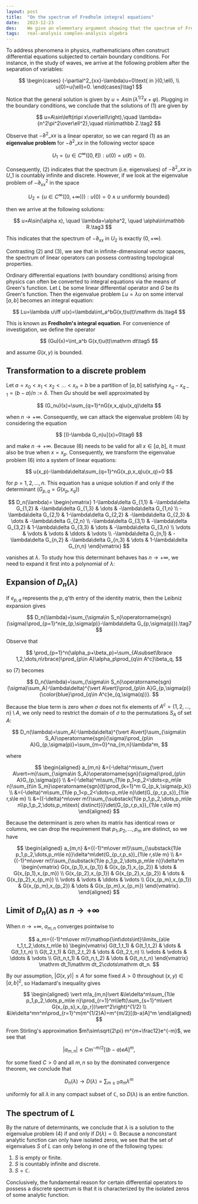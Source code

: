```yaml
---
layout: post
title:  "On the spectrum of Fredholm integral equations"
date:   2023-12-23
des:    We give an elementary argument showing that the spectrum of Fredholm integral equations is discrete.
tags:   real-analysis complex-analysis algebra
---
```


To address phenomena in physics, mathematicians often construct differential equations subjected to certain boundary conditions. For instance, in the study of waves, we arrive at the following problem after the separation of variables:

$$
\begin{cases}
(-\partial^2_{xx}-\lambda)u=0\text{ in }(0,\ell), \\
u(0)=u(\ell)=0.
\end{cases}\tag1
$$

Notice that the general solution is given by $u=A\sin(\lambda^{1/2}x+\varphi)$. Plugging in the boundary conditions, we conclude that the solutions of (1) are given by

$$
u=A\sin\left(n\pi x\over\ell\right),\quad \lambda={n^2\pi^2\over\ell^2},\quad n\in\mathbb Z.\tag2
$$

Observe that $-\partial^2 \_ {xx}$ is a linear operator, so we can regard (1) as an **eigenvalue problem** for $-\partial^2 \_ {xx}$ in the following vector space

$$
U_1=\lbrace u\in C^\infty([0,\ell]):u(0)=u(\ell)=0\rbrace.
$$

Consequently, (2) indicates that the spectrum (i.e. eigenvalues) of $-\partial^2 \_ {xx}$ in $U \_ 1$ is countably infinite and discrete. However, if we look at the eigenvalue problem of $-\partial^2_{xx}$ in the space

$$
U_2=\lbrace u\in C^\infty([0,+\infty))):u(0)=0\wedge u\text{ uniformly bounded}\rbrace
$$

then we arrive at the following solutions:

$$
u=A\sin(\alpha x), \quad \lambda=\alpha^2, \quad \alpha\in\mathbb R.\tag3
$$

This indicates that the spectrum of $-\partial_{xx}$ in $U_2$ is exactly $(0,+\infty)$.

Contrasting (2) and (3), we see that in infinite-dimensional vector spaces, the spectrum of linear operators can possess contrasting topological properties.

Ordinary differential equations (with boundary conditions) arising from physics can often be converted to integral equations via the means of Green's function. Let $L$ be some linear differential operator and $G$ be its Green's function. Then the eigenvalue problem $Lu=\lambda u$ on some interval $[a,b]$ becomes an integral equation:

$$
Lu=\lambda u\iff u(x)=\lambda\int_a^bG(x,t)u(t)\mathrm ds.\tag4
$$

This is known as **Fredholm's integral equation**. For convenience of investigation, we define the operator

$$
(Gu)(x)=\int_a^b G(x,t)u(t)\mathrm dt\tag5
$$

and assume $G(x,y)$ is bounded.

## Transformation to a discrete problem

Let $a=x_0<x_1<x_2<\dots<x_n=b$ be a partition of $[a,b]$ satisfying $x_q-x_{q-1}=(b-a)/n:=\delta$. Then $Gu$ should be well approximated by

$$
(G_nu)(x)=\sum_{q=1}^nG(x,x_q)u(x_q)\delta
$$

when $n\to+\infty$. Consequently, we can attack the eigenvalue problem (4) by considering the equation

$$
[(I-\lambda G_n)u](x)=0\tag6
$$

and make $n\to+\infty$. Because (6) needs to be valid for all $x\in[a,b]$, it must also be true when $x=x_p$. Consequently, we transform the eigenvalue problem (6) into a system of linear equations:

$$
u(x_p)-\lambda\delta\sum_{q=1}^nG(x_p,x_q)u(x_q)=0
$$

for $p=1,2,\dots,n$. This equation has a unique solution if and only if the determinant ($G_{p,q}=G(x_p,x_q)$)

$$
D_n(\lambda)=
\begin{vmatrix}
1-\lambda\delta G_{1,1} & -\lambda\delta G_{1,2} & -\lambda\delta G_{1,3} & \dots & -\lambda\delta G_{1,n} \\
-\lambda\delta G_{2,1} & 1-\lambda\delta G_{2,2} & -\lambda\delta G_{2,3} & \dots & -\lambda\delta G_{2,n} \\
-\lambda\delta G_{3,1} & -\lambda\delta G_{3,2} & 1-\lambda\delta G_{3,3} & \dots & -\lambda\delta G_{3,n} \\
\vdots & \vdots & \vdots & \ddots & \vdots \\
-\lambda\delta G_{n,1} & -\lambda\delta G_{n,2} & -\lambda\delta G_{n,3} & \dots & 1-\lambda\delta G_{n,n}
\end{vmatrix}
$$

vanishes at $\lambda$. To study how this determinant behaves has $n\to+\infty$, we need to expand it first into a polynomial of $\lambda$:

## Expansion of $D_n(\lambda)$

If $e_{p,q}$ represents the $p,q$'th entry of the identity matrix, then the Leibniz expansion gives

$$
D_n(\lambda)=\sum_{\sigma\in S_n}\operatorname{sgn}(\sigma)\prod_{p=1}^n(e_{p,\sigma(p)}-\lambda\delta G_{p,\sigma(p)}).\tag7
$$

Observe that

$$
\prod_{p=1}^n(\alpha_p+\beta_p)=\sum_{A\subset\lbrace 1,2,\dots,n\rbrace}\prod_{p\in A}\alpha_p\prod_{q\in A^c}\beta_q,
$$

so (7) becomes

$$
D_n(\lambda)=\sum_{\sigma\in S_n}\operatorname{sgn}(\sigma)\sum_A(-\lambda\delta)^{\vert A\vert}\prod_{p\in A}G_{p,\sigma(p)}{\color{blue}\prod_{q\in A^c}e_{q,\sigma(q)}}.
$$

Because the blue term is zero when $\sigma$ does not fix elements of $A^c=\lbrace1,2,\dots,n\rbrace\setminus A$, we only need to restrict the domain of $\sigma$ to the permutations $S_A$ of set $A$:

$$
D_n(\lambda)=\sum_A(-\lambda\delta)^{\vert A\vert}\sum_{\sigma\in S_A}\operatorname{sgn}(\sigma)\prod_{p\in A}G_{p,\sigma(p)}=\sum_{m=0}^na_{m,n}\lambda^m,
$$

where

$$
\begin{aligned}
a_{m,n}
&=(-\delta)^m\sum_{\vert A\vert=m}\sum_{\sigma\in S_A}\operatorname{sgn}(\sigma)\prod_{p\in A}G_{p,\sigma(p)} \\
&=(-\delta)^m\sum_{1\le p_1<p_2<\dots<p_m\le n}\sum_{t\in S_m}\operatorname{sgn}(t)\prod_{k=1}^m G_{p_k,\sigma(p_k)} \\
&=(-\delta)^m\sum_{1\le p_1<p_2<\dots<p_m\le n}\det(G_{p_r,p_s})_{1\le r,s\le m} \\
&={(-\delta)^m\over m!}\sum_{\substack{1\le p_1,p_2,\dots,p_m\le n\\p_1,p_2,\dots,p_m\text{ distinct}}}\det(G_{p_r,p_s})_{1\le r,s\le m}
\end{aligned}
$$

Because the determinant is zero when its matrix has identical rows or columns, we can drop the requirement that $p_1,p_2,\dots,p_m$ are distinct, so we have

$$
\begin{aligned}
a_{m,n}
&={(-1)^m\over m!}\sum_{\substack{1\le p_1,p_2,\dots,p_m\le n}}\delta^m\det(G_{p_r,p_s})_{1\le r,s\le m} \\
&={(-1)^m\over m!}\sum_{\substack{1\le p_1,p_2,\dots,p_m\le n}}\delta^m
\begin{vmatrix}
G(x_{p_1},x_{p_1}) & G(x_{p_1},x_{p_2}) & \dots & G(x_{p_1},x_{p_m}) \\
G(x_{p_2},x_{p_1}) & G(x_{p_2},x_{p_2}) & \dots & G(x_{p_2},x_{p_m}) \\
\vdots & \vdots & \ddots & \vdots \\
G(x_{p_m},x_{p_1}) & G(x_{p_m},x_{p_2}) & \dots & G(x_{p_m},x_{p_m})
\end{vmatrix}.
\end{aligned}
$$

## Limit of $D_n(\lambda)$ as $n\to+\infty$

When $n\to+\infty$, $a_{m,n}$ converges pointwise to

$$
a_m={(-1)^m\over m!}\mathop{\int\dots\int}\limits_{a\le t_1,t_2,\dots,t_m\le b}
\begin{vmatrix}
G(t_1,t_1) & G(t_1,t_2) & \dots & G(t_1,t_n) \\
G(t_2,t_1) & G(t_2,t_2) & \dots & G(t_2,t_n) \\
\vdots & \vdots & \ddots & \vdots \\
G(t_n,t_1) & G(t_n,t_2) & \dots & G(t_n,t_n)
\end{vmatrix}
\mathrm dt_1\mathrm dt_2\cdots\mathrm dt_n.
$$

By our assumption, $\vert G(x,y)\vert\le A$ for some fixed $A>0$ throughout $(x,y)\in [a,b]^2$, so Hadamard's inequality gives

$$
\begin{aligned}
\vert m!a_{m,n}\vert
&\le\delta^m\sum_{1\le p_1,p_2,\dots,p_m\le n}\prod_{r=1}^m\left(\sum_{s=1}^m\vert G(x_{p_s},x_{p_r})\vert^2\right)^{1/2} \\
&\le\delta^mn^m\prod_{r=1}^m(m^{1/2}A)=m^{m/2}[(b-a)A]^m
\end{aligned}
$$

From Stirling's approximation $m!\sim\sqrt{2\pi} m^{m+\frac12}e^{-m}$, we see that

$$
\vert a_{m,n}\vert\le Cm^{-m/2}[(b-a)eA]^m,
$$

for some fixed $C>0$ and all $m,n$ so by the dominated convergence theorem, we conclude that

$$
D_n(\lambda)\to D(\lambda)=\sum_{m\ge0}a_m\lambda^m
$$

uniformly for all $\lambda$ in any compact subset of $\mathbb C$, so $D(\lambda)$ is an entire function.

## The spectrum of $L$

By the nature of determinants, we conclude that $\lambda$ is a solution to the eigenvalue problem (4) if and only if $D(\lambda)=0$. Because a nonconstant analytic function can only have isolated zeros, we see that the set of eigenvalues $S$ of $L$ can only belong in one of the following types:

1. $S$ is empty or finite.
2. $S$ is countably infinite and discrete.
3. $S=\mathbb C$.

Conclusively, the fundamental reason for certain differential operators to possess a discrete spectrum is that it is characterized by the isolated zeros of some analytic function.